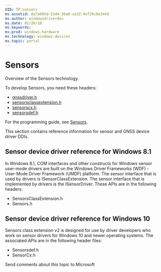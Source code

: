 ```yaml
---
UID: TP:sensors
ms.assetid: 8a7a095d-53d4-30a8-a1d2-4ef29c8a344d
ms.author: windowsdriverdev
ms.date: 02/26/18
ms.keywords: 
ms.prod: windows-hardware
ms.technology: windows-devices
ms.topic: portal
---
```


# Sensors


Overview of the Sensors technology.

To develop Sensors, you need these headers:

 * [gnssdriver.h](..\gnssdriver\index.md)
 * [sensorsclassextension.h](..\sensorsclassextension\index.md)
 * [sensorscx.h](..\sensorscx\index.md)
 * [sensorsdef.h](..\sensorsdef\index.md)

For the programming guide, see [Sensors](https://docs.microsoft.com/en-us/windows-hardware/drivers/sensors).

This section contains reference information for  sensor and GNSS device driver DDIs.

## Sensor device driver reference for Windows 8.1

In Windows 8.1,  COM interfaces and other constructs for Windows sensor user-mode drivers are built on the Windows Driver Frameworks (WDF) - User-Mode Driver Framework (UMDF) platform. The sensor interface that is used by drivers is ISensorClassExtension. The sensor interface that is implemented by drivers is the ISensorDriver. These APIs are in the following headers:

- SensorsClassExtension.h
- Sensors.h

## Sensor device driver reference for Windows 10

 Sensors class extension v2 is designed for use by driver developers who work on sensor drivers for Windows 10 and newer operating systems. The associated APIs are in the following header files:

- Sensorsdef.h
- SensorCx.h

Send comments about this topic to Microsoft

